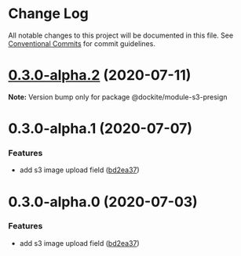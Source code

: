 # Change Log

All notable changes to this project will be documented in this file.
See [Conventional Commits](https://conventionalcommits.org) for commit guidelines.

# [0.3.0-alpha.2](https://github.com/dockite/dockite/compare/@dockite/module-s3-presign@0.3.0-alpha.1...@dockite/module-s3-presign@0.3.0-alpha.2) (2020-07-11)

**Note:** Version bump only for package @dockite/module-s3-presign





# 0.3.0-alpha.1 (2020-07-07)


### Features

* add s3 image upload field ([bd2ea37](https://github.com/dockite/dockite/commit/bd2ea37016f996795b742748e1ada80667127c94))





# 0.3.0-alpha.0 (2020-07-03)


### Features

* add s3 image upload field ([bd2ea37](https://github.com/dockite/dockite/commit/bd2ea37016f996795b742748e1ada80667127c94))
